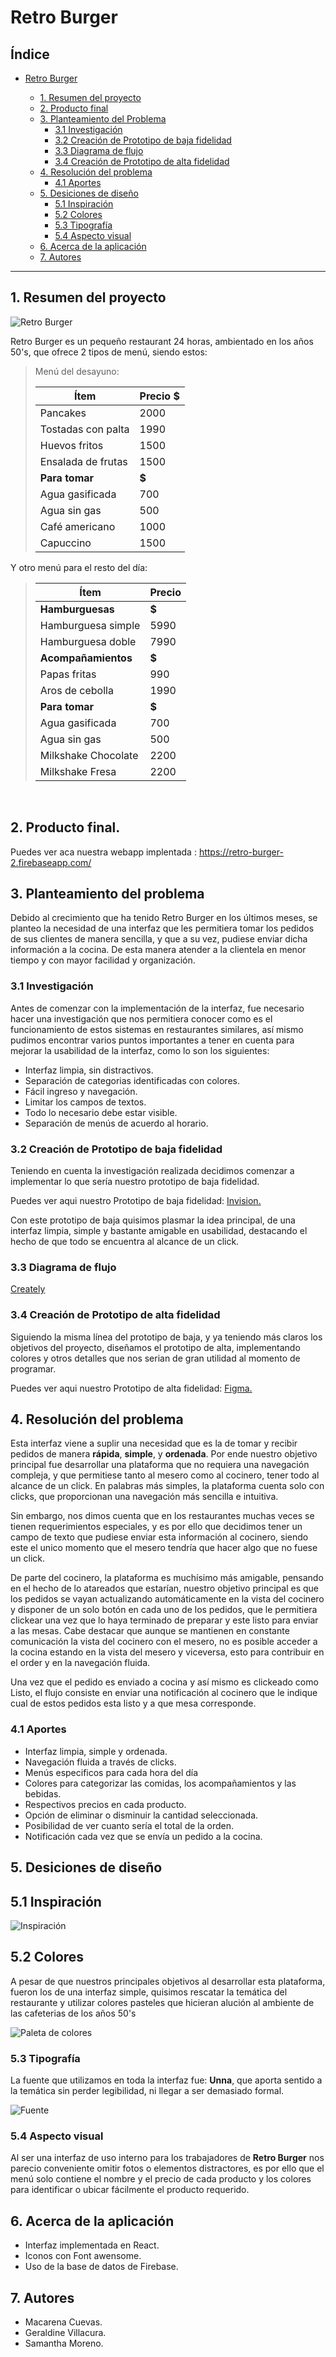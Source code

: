 # Retro Burger

## Índice

- [Retro Burger](#retro-burger)

  - [1. Resumen del proyecto](#1-resumen-del-proyecto)
  - [2. Producto final](#2-producto-final)
  - [3. Planteamiento del Problema](#3-planteamiento-del-problema)
    - [3.1 Investigación](#31-Investigación)
    - [3.2 Creación de Prototipo de baja fidelidad](#22-creación-de-prototipo-de-baja-fidelidad)
    - [3.3 Diagrama de flujo](#33-diagrama-de-flujo)
    - [3.4 Creación de Prototipo de alta fidelidad](#34-creación-de-prototipo-de-alta-fidelidad)
  - [4. Resolución del problema](#4-resolución-del-problema)
    - [4.1 Aportes](#41-aportes)
  - [5. Desiciones de diseño](#5-desiciones-de-diseño)
    - [5.1 Inspiración](#51-inspiración)
    - [5.2 Colores](#52-colores)
    - [5.3 Tipografía](#52-tipografía)
    - [5.4 Aspecto visual](#53-aspecto-visual)
  - [6. Acerca de la aplicación](#6-acerca-de-la-aplicación)
  - [7. Autores](#7-autores)

---

## 1. Resumen del proyecto

![Retro Burger](/src/imagesReadme/retro-burger.jpg)

Retro Burger es un pequeño restaurant 24 horas, ambientado en los años 50's, que ofrece 2 tipos de menú, siendo estos:

> Menú del desayuno:
>
> | Ítem               | Precio \$ |
> | ------------------ | --------- |
> | Pancakes           | 2000      |
> | Tostadas con palta | 1990      |
> | Huevos fritos      | 1500      |
> | Ensalada de frutas | 1500      |
> | **Para tomar**     | **\$**    |
> | Agua gasificada    | 700       |
> | Agua sin gas       | 500       |
> | Café americano     | 1000      |
> | Capuccino          | 1500      |

Y otro menú para el resto del día:

> | Ítem                | Precio |
> | ------------------- | ------ |
> | **Hamburguesas**    | **\$** |
> | Hamburguesa simple  | 5990   |
> | Hamburguesa doble   | 7990   |
> | **Acompañamientos** | **\$** |
> | Papas fritas        | 990    |
> | Aros de cebolla     | 1990   |
> | **Para tomar**      | **\$** |
> | Agua gasificada     | 700    |
> | Agua sin gas        | 500    |
> | Milkshake Chocolate | 2200   |
> | Milkshake Fresa     | 2200   |

<br>

## 2. Producto final.

Puedes ver aca nuestra webapp implentada : https://retro-burger-2.firebaseapp.com/

## 3. Planteamiento del problema

Debido al crecimiento que ha tenido Retro Burger en los últimos meses, se planteo la necesidad de una interfaz que les permitiera tomar los pedidos de sus clientes de manera sencilla, y que a su vez, pudiese enviar dicha información a la cocina. De esta manera atender a la clientela en menor tiempo y con mayor facilidad y organización.

### 3.1 Investigación

Antes de comenzar con la implementación de la interfaz, fue necesario hacer una investigación que nos permitiera conocer como es el funcionamiento de estos sistemas en restaurantes similares, así mismo pudimos encontrar varios puntos importantes a tener en cuenta para mejorar la usabilidad de la interfaz, como lo son los siguientes:

- Interfaz limpia, sin distractivos.
- Separación de categorias identificadas con colores.
- Fácil ingreso y navegación.
- Limitar los campos de textos.
- Todo lo necesario debe estar visible.
- Separación de menús de acuerdo al horario.

### 3.2 Creación de Prototipo de baja fidelidad

Teniendo en cuenta la investigación realizada decidimos comenzar a implementar lo que sería nuestro prototipo de baja fidelidad.

Puedes ver aqui nuestro Prototipo de baja fidelidad:
[Invision.](https://macarenacuevas784453.invisionapp.com/freehand/burger-queen-gu1kbSaAc)

Con este prototipo de baja quisimos plasmar la idea principal, de una interfaz limpia, simple y bastante amigable en usabilidad, destacando el hecho de que todo se encuentra al alcance de un click.

### 3.3 Diagrama de flujo

[Creately](https://app.creately.com/diagram/qbTlWwO5YLO/edit)

### 3.4 Creación de Prototipo de alta fidelidad

Siguiendo la misma línea del prototipo de baja, y ya teniendo más claros los objetivos del proyecto, diseñamos el prototipo de alta, implementando colores y otros detalles que nos serian de gran utilidad al momento de programar.

Puedes ver aqui nuestro Prototipo de alta fidelidad:
[Figma.](https://www.figma.com/file/P6IojYtoZ7XBmj9Gu3LWhY/RetroBurgers?node-id=0%3A1)

## 4. Resolución del problema

Esta interfaz viene a suplir una necesidad que es la de tomar y recibir pedidos de manera **rápida**, **simple**, y **ordenada**. Por ende nuestro objetivo principal fue desarrollar una plataforma que no requiera una navegación compleja, y que permitiese tanto al mesero como al cocinero, tener todo al alcance de un click. En palabras más simples, la plataforma cuenta solo con clicks, que proporcionan una navegación más sencilla e intuitiva.

Sin embargo, nos dimos cuenta que en los restaurantes muchas veces se tienen requerimientos especiales, y es por ello que decidimos tener un campo de texto que pudiese enviar esta información al cocinero, siendo este el unico momento que el mesero tendría que hacer algo que no fuese un click.

De parte del cocinero, la plataforma es muchísimo más amigable, pensando en el hecho de lo atareados que estarían, nuestro objetivo principal es que los pedidos se vayan actualizando automáticamente en la vista del cocinero y disponer de un solo botón en cada uno de los pedidos, que le permitiera clickear una vez que lo haya terminado de preparar y este listo para enviar a las mesas. Cabe destacar que aunque se mantienen en constante comunicación la vista del cocinero con el mesero, no es posible acceder a la cocina estando en la vista del mesero y viceversa, esto para contribuir en el order y en la navegación fluida.

Una vez que el pedido es enviado a cocina y así mismo es clickeado como Listo, el flujo consiste en enviar una notificación al cocinero que le indique cual de estos pedidos esta listo y a que mesa corresponde.

### 4.1 Aportes

- Interfaz limpia, simple y ordenada.
- Navegación fluida a través de clicks.
- Menús especificos para cada hora del día
- Colores para categorizar las comidas, los acompañamientos y las bebidas.
- Respectivos precios en cada producto.
- Opción de eliminar o disminuir la cantidad seleccionada.
- Posibilidad de ver cuanto sería el total de la orden.
- Notificación cada vez que se envía un pedido a la cocina.

## 5. Desiciones de diseño

## 5.1 Inspiración

![Inspiración](/src/imagesReadme/fotodinner.jpg)

## 5.2 Colores

A pesar de que nuestros principales objetivos al desarrollar esta plataforma, fueron los de una interfaz simple, quisimos rescatar la temática del restaurante y utilizar colores pasteles que hicieran alución al ambiente de las cafeterias de los años 50's

![Paleta de colores](/src/imagesReadme/colors.png)

### 5.3 Tipografía

La fuente que utilizamos en toda la interfaz fue: **Unna**, que aporta sentido a la temática sin perder legibilidad, ni llegar a ser demasiado formal.

![Fuente](/src/imagesReadme/fontUnna.png)

### 5.4 Aspecto visual

Al ser una interfaz de uso interno para los trabajadores de **Retro Burger** nos parecio conveniente omitir fotos o elementos distractores, es por ello que el menú solo contiene el nombre y el precio de cada producto y los colores para identificar o ubicar fácilmente el producto requerido.

## 6. Acerca de la aplicación

- Interfaz implementada en React.
- Iconos con Font awensome.
- Uso de la base de datos de Firebase.

## 7. Autores

- Macarena Cuevas.
- Geraldine Villacura.
- Samantha Moreno.
